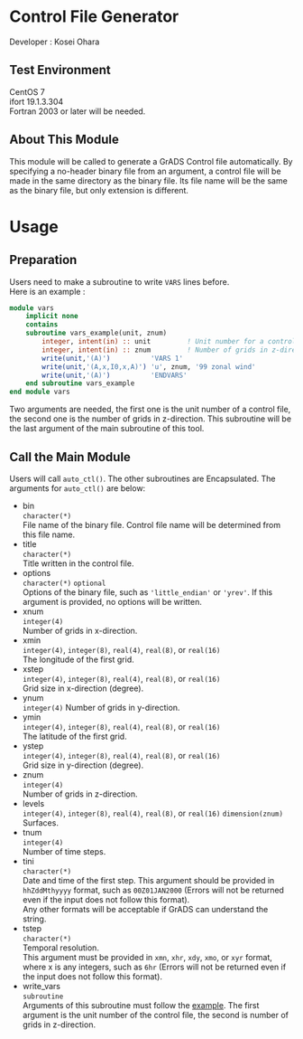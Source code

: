 # Control File Generator
Developer : Kosei Ohara  

## Test Environment
CentOS 7  
ifort 19.1.3.304  
Fortran 2003 or later will be needed.  

## About This Module
This module will be called to generate a GrADS Control file automatically.
By specifying a no-header binary file from an argument, a control file will be made in the same directory as the binary file.
Its file name will be the same as the binary file, but only extension is different.

# Usage
## Preparation
Users need to make a subroutine to write `VARS` lines before.  
Here is an example :
<a id='vars_example'>
```Fortran:vars.f90
module vars
    implicit none
    contains
    subroutine vars_example(unit, znum)
        integer, intent(in) :: unit         ! Unit number for a control file
        integer, intent(in) :: znum         ! Number of grids in z-direction
        write(unit,'(A)')          'VARS 1'
        write(unit,'(A,x,I0,x,A)') 'u', znum, '99 zonal wind'
        write(unit,'(A)')          'ENDVARS'
    end subroutine vars_example
end module vars
```
</a>
Two arguments are needed, the first one is the unit number of a control file, the second one is the number of grids in z-direction.
This subroutine will be the last argument of the main subroutine of this tool.

## Call the Main Module
Users will call `auto_ctl()`.
The other subroutines are Encapsulated.
The arguments for `auto_ctl()` are below:  
- bin  
  `character(*)`  
  File name of the binary file.
  Control file name will be determined from this file name.  
- title  
  `character(*)`  
  Title written in the control file.  
- options  
  `character(*)` `optional`  
  Options of the binary file, such as `'little_endian'` or `'yrev'`.
  If this argument is provided, no options will be written.  
- xnum  
  `integer(4)`  
  Number of grids in x-direction.  
- xmin  
  `integer(4)`, `integer(8)`, `real(4)`, `real(8)`, or `real(16)`  
  The longitude of the first grid.  
- xstep  
  `integer(4)`, `integer(8)`, `real(4)`, `real(8)`, or `real(16)`  
  Grid size in x-direction (degree).  
- ynum  
  `integer(4)`
  Number of grids in y-direction.  
- ymin  
  `integer(4)`, `integer(8)`, `real(4)`, `real(8)`, or `real(16)`  
  The latitude of the first grid.  
- ystep  
  `integer(4)`, `integer(8)`, `real(4)`, `real(8)`, or `real(16)`  
  Grid size in y-direction (degree).  
- znum  
  `integer(4)`  
  Number of grids in z-direction.  
- levels  
  `integer(4)`, `integer(8)`, `real(4)`, `real(8)`, or `real(16)` `dimension(znum)`  
  Surfaces.  
- tnum  
  `integer(4)`  
  Number of time steps.  
- tini  
  `character(*)`  
  Date and time of the first step.
  This argument should be provided in `hhZddMthyyyy` format, such as `00Z01JAN2000` (Errors will not be returned even if the input does not follow this format).  
  Any other formats will be acceptable if GrADS can understand the string.
- tstep  
  `character(*)`  
  Temporal resolution.  
  This argument must be provided in `xmn`, `xhr`, `xdy`, `xmo`, or `xyr` format, where x is any integers, such as `6hr` (Errors will not be returned even if the input does not follow this format).  
- write\_vars  
  `subroutine`  
  Arguments of this subroutine must follow the [example](#vars_example).
  The first argument is the unit number of the control file, the second is number of grids in z-direction.  
  





